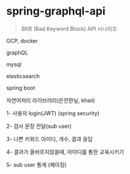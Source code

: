 # spring-graphql-api

> BKB (Bad Keyword Block) API 시나리오


GCP, docker 


graphQL 

mysql 

elasticsearch 

spring boot 

자연어처리 라이브러리(은전한닢, khaii) 


1- 사용자 login(JWT) (spring security) 

2- 검사 문장 전달(sub user) 

3- 나쁜 키워드 아이디, 개수, 결과 응답 

4- 결과가 올바르지않을때, 아이디를 통한 교육시키기 

5- sub user 통계 (페이징) 


